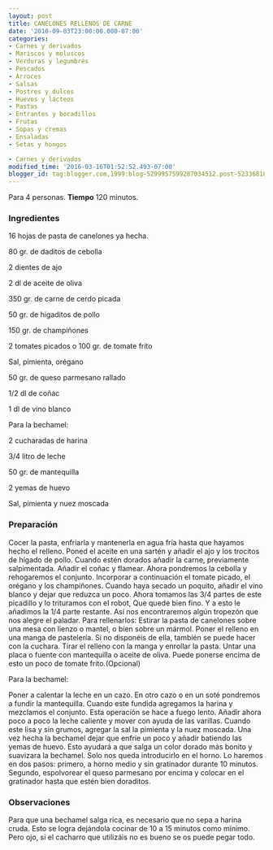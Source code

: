 ```yaml
---
layout: post
title: CANELONES RELLENOS DE CARNE
date: '2010-09-03T23:00:00.000-07:00'
categories:
- Carnes y derivados
- Mariscos y moluscos
- Verduras y legumbres
- Pescados
- Arroces
- Salsas
- Postres y dulces
- Huevos y lácteos
- Pastas
- Entrantes y bocadillos
- Frutas
- Sopas y cremas
- Ensaladas
- Setas y hongos

- Carnes y derivados
modified_time: '2016-03-16T01:52:52.493-07:00'
blogger_id: tag:blogger.com,1999:blog-5299957599287034512.post-5233681024867746477
---
```


Para 4 personas.
<b>Tiempo</b> 120 minutos.

<h3>Ingredientes</h3>

16 hojas de pasta de canelones ya hecha.

80 gr. de daditos de cebolla

2 dientes de ajo

2 dl de aceite de oliva

350 gr. de carne de cerdo picada

50 gr. de higaditos de pollo

150 gr. de champiñones

2 tomates picados o 100 gr. de tomate frito

Sal, pimienta, orégano

50 gr. de queso parmesano rallado

1/2 dl de coñac

1 dl de vino blanco

Para la bechamel:

2 cucharadas de harina

3/4 litro de leche

50 gr. de mantequilla

2 yemas de huevo

Sal, pimienta y nuez moscada

<h3>Preparación</h3>

Cocer la pasta, enfriarla y mantenerla en agua fría hasta que hayamos hecho el relleno. Poned el aceite en una sartén y añadir el ajo y los trocitos de hígado de pollo. Cuando estén dorados añadir la carne, previamente salpimentada. Añadir el coñac y flamear. Ahora pondremos la cebolla y rehogaremos el conjunto. Incorporar a continuación el tomate picado, el orégano y los champiñones. Cuando haya secado un poquito, añadir el vino blanco y dejar que reduzca un poco. Ahora tomamos las 3/4 partes de este picadillo y lo trituramos con el robot, Que quede bien fino. Y a esto le añadimos la 1/4 parte restante. Así nos encontraremos algún tropezón que nos alegre el paladar. Para rellenarlos: Estirar la pasta de canelones sobre una mesa con lienzo o mantel, o bien sobre un mármol. Poner el relleno en una manga de pastelería. Si no disponéis de ella, también se puede hacer con la cuchara. Tirar el relleno con la manga y enrollar la pasta. Untar una placa o fuente con mantequilla o aceite de oliva. Puede ponerse encima de esto un poco de tomate frito.(Opcional)

Para la bechamel:

Poner a calentar la leche en un cazo. En otro cazo o en un soté pondremos a fundir la mantequilla. Cuando este fundida agregamos la harina y mezclamos el conjunto. Esta operación se hace a fuego lento. Añadir ahora poco a poco la leche caliente y mover con ayuda de las varillas. Cuando este lisa y sin grumos, agregar la sal la pimienta y la nuez moscada. Una vez hecha la bechamel dejar que enfríe un poco y añadir batiendo las yemas de huevo. Esto ayudará a que salga un color dorado más bonito y suavizara la bechamel. Solo nos queda introducirlo en el horno. Lo haremos en dos pasos: primero, a horno medio y sin gratinador durante 10 minutos. Segundo, espolvorear el queso parmesano por encima y colocar en el gratinador hasta que estén bien doraditos.

<h3>Observaciones</h3>

Para que una bechamel salga rica, es necesario que no sepa a harina cruda. Esto se logra dejándola cocinar de 10 a 15 minutos como mínimo. Pero ojo, si el cacharro que utilizáis no es bueno se os puede pegar todo.

